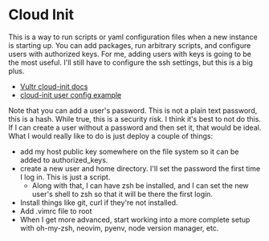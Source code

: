 # Cloud Init

This is a way to run scripts or yaml configuration files when a new instance is starting up.
You can add packages, run arbitrary scripts, and configure users with authorized keys.
For me, adding users with keys is going to be the most useful. I'll still have to configure
the ssh settings, but this is a big plus.

- [Vultr cloud-init docs](https://www.vultr.com/docs/how-to-deploy-a-vultr-server-with-cloudinit-userdata/#What_is_cloud_init_)
- [cloud-init user config example](https://github.com/canonical/cloud-init/blob/main/doc/examples/cloud-config-user-groups.txt)

Note that you can add a user's password. This is not a plain text password, this is a hash. While
true, this is a security risk. I think it's best to not do this. If I can create a user without
a password and then set it, that would be ideal. What I would really like to do is just
deploy a couple of things:

- add my host public key somewhere on the file system so it can be added to authorized_keys.
- create a new user and home directory. I'll set the password the first time I log in.
This is just a script.
  - Along with that, I can have zsh be installed, and I can set the new user's shell to zsh
  so that it will be there the first login.
- Install things like git, curl if they're not installed.
- Add .vimrc file to root
- When I get more advanced, start working into a more complete setup with oh-my-zsh, neovim,
pyenv, node version manager, etc.

